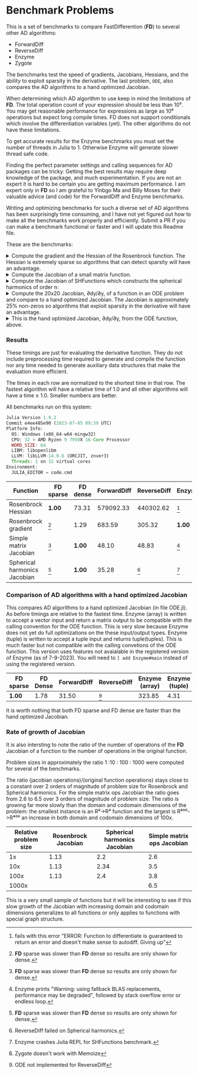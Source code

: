 # Benchmark Problems



This is a set of benchmarks to compare FastDifferention (**FD**) to several other AD algorithms:
* ForwardDiff
* ReverseDiff
* Enzyme
* Zygote



The benchmarks test the speed of gradients, Jacobians, Hessians, and the ability to exploit sparsity in the derivative. The last problem, `ODE`, also compares the AD algorithms to a hand optimized Jacobian.

When determining which AD algorithm to use keep in mind the limitations of **FD**. The total operation count of your expression should be less than 10⁵. You may get reasonable performance for expressions as large as 10⁶ operations but expect long compile times. FD does not support conditionals which involve the differentiation variables (yet). The other algorithms do not have these limitations.

To get accurate results for the Enzyme benchmarks you must set the number of threads in Julia to 1. Otherwise Enzyme will generate slower thread safe code.

Finding the perfect parameter settings and calling sequences for AD packages can be tricky. Getting the best results may require deep knowledge of the package, and much experimentation. If you are not an expert it is hard to be certain you are getting maximum performance. I am expert only in **FD** so I am grateful to Yinbgo Ma and Billy Moses for their valuable advice (and code) for the ForwardDiff and Enzyme benchmarks. 

Writing and optimizing benchmarks for such a diverse set of AD algorithms has been surprisingly time consuming, and I have not yet figured out how to make all the benchmarks work properly and efficiently. Submit a PR if you can make a benchmark functional or faster and I will update this Readme file.

These are the benchmarks:

<details>
  <summary> Compute the gradient and the Hessian of the Rosenbrock function. The Hessian is extremely sparse so algorithms that can detect sparsity will have an advantage. </summary>

```
function rosenbrock(x)
    a = one(eltype(x))
    b = 100 * a
    result = zero(eltype(x))
    for i in 1:length(x)-1
        result += (a - x[i])^2 + b * (x[i+1] - x[i]^2)^2
    end
    return result
end
export rosenbrock
```
</details>


<details> 
    <summary> Compute the Jacobian of a small matrix function. </summary>

```
   f(a, b) = (a + b) * (a * b)'
```
</details>

<details> 
    <summary> Compute the Jacobian of SHFunctions which constructs the spherical harmonics of order n: </summary>

```

@memoize function P(l, m, z)
    if l == 0 && m == 0
        return 1.0
    elseif l == m
        return (1 - 2m) * P(m - 1, m - 1, z)
    elseif l == m + 1
        return (2m + 1) * z * P(m, m, z)
    else
        return ((2l - 1) / (l - m) * z * P(l - 1, m, z) - (l + m - 1) / (l - m) * P(l - 2, m, z))
    end
end
export P

@memoize function S(m, x, y)
    if m == 0
        return 0
    else
        return x * C(m - 1, x, y) - y * S(m - 1, x, y)
    end
end
export S

@memoize function C(m, x, y)
    if m == 0
        return 1
    else
        return x * S(m - 1, x, y) + y * C(m - 1, x, y)
    end
end
export C

function factorial_approximation(x)
    local n1 = x
    sqrt(2 * π * n1) * (n1 / ℯ * sqrt(n1 * sinh(1 / n1) + 1 / (810 * n1^6)))^n1
end
export factorial_approximation

function compare_factorial_approximation()
    for n in 1:30
        println("n $n relative error $((factorial(big(n))-factorial_approximation(n))/factorial(big(n)))")
    end
end
export compare_factorial_approximation

@memoize function N(l, m)
    @assert m >= 0
    if m == 0
        return sqrt((2l + 1 / (4π)))
    else
        # return sqrt((2l+1)/2π * factorial(big(l-m))/factorial(big(l+m)))
        #use factorial_approximation instead of factorial because the latter does not use Stirlings approximation for large n. Get error for n > 2 unless using BigInt but if use BigInt get lots of rational numbers in symbolic result.
        return sqrt((2l + 1) / 2π * factorial_approximation(l - m) / factorial_approximation(l + m))
    end
end
export N

"""l is the order of the spherical harmonic"""
@memoize function Y(l, m, x, y, z)
    @assert l >= 0
    @assert abs(m) <= l
    if m < 0
        return N(l, abs(m)) * P(l, abs(m), z) * S(abs(m), x, y)
    else
        return N(l, m) * P(l, m, z) * C(m, x, y)
    end
end
export Y

function SHFunctions(max_l, x::T, y::T, z::T) where {T}
    shfunc = Vector{T}(undef, max_l^2)
    for l in 0:max_l-1
        for m in -l:l
            push!(shfunc, Y(l, m, x, y, z))
        end
    end

    return shfunc
end

function SHFunctions(max_l, x::FastDifferentiation.Node, y::FastDifferentiation.Node, z::FastDifferentiation.Node)
    shfunc = FastDifferentiation.Node[]

    for l in 0:max_l-1
        for m in -l:l
            push!(shfunc, (Y(l, m, x, y, z)))
        end
    end

    return shfunc
end
export SHFunctions
```

</details>

<details> 
    <summary> Compute the 20x20 Jacobian, ∂dy/∂y, of a function in an ODE problem and compare to a hand optimized Jacobian. The Jacobian is approximately 25% non-zeros so algorithms that exploit sparsity in the derivative will have an advantage. </summary>

```

const k1 = .35e0
const k2 = .266e2
const k3 = .123e5
const k4 = .86e-3
const k5 = .82e-3
const k6 = .15e5
const k7 = .13e-3
const k8 = .24e5
const k9 = .165e5
const k10 = .9e4
const k11 = .22e-1
const k12 = .12e5
const k13 = .188e1
const k14 = .163e5
const k15 = .48e7
const k16 = .35e-3
const k17 = .175e-1
const k18 = .1e9
const k19 = .444e12
const k20 = .124e4
const k21 = .21e1
const k22 = .578e1
const k23 = .474e-1
const k24 = .178e4
const k25 = .312e1

function f(dy, y, p, t)
    r1 = k1 * y[1]
    r2 = k2 * y[2] * y[4]
    r3 = k3 * y[5] * y[2]
    r4 = k4 * y[7]
    r5 = k5 * y[7]
    r6 = k6 * y[7] * y[6]
    r7 = k7 * y[9]
    r8 = k8 * y[9] * y[6]
    r9 = k9 * y[11] * y[2]
    r10 = k10 * y[11] * y[1]
    r11 = k11 * y[13]
    r12 = k12 * y[10] * y[2]
    r13 = k13 * y[14]
    r14 = k14 * y[1] * y[6]
    r15 = k15 * y[3]
    r16 = k16 * y[4]
    r17 = k17 * y[4]
    r18 = k18 * y[16]
    r19 = k19 * y[16]
    r20 = k20 * y[17] * y[6]
    r21 = k21 * y[19]
    r22 = k22 * y[19]
    r23 = k23 * y[1] * y[4]
    r24 = k24 * y[19] * y[1]
    r25 = k25 * y[20]

    dy[1] = -r1 - r10 - r14 - r23 - r24 +
            r2 + r3 + r9 + r11 + r12 + r22 + r25
    dy[2] = -r2 - r3 - r9 - r12 + r1 + r21
    dy[3] = -r15 + r1 + r17 + r19 + r22
    dy[4] = -r2 - r16 - r17 - r23 + r15
    dy[5] = -r3 + r4 + r4 + r6 + r7 + r13 + r20
    dy[6] = -r6 - r8 - r14 - r20 + r3 + r18 + r18
    dy[7] = -r4 - r5 - r6 + r13
    dy[8] = r4 + r5 + r6 + r7
    dy[9] = -r7 - r8
    dy[10] = -r12 + r7 + r9
    dy[11] = -r9 - r10 + r8 + r11
    dy[12] = r9
    dy[13] = -r11 + r10
    dy[14] = -r13 + r12
    dy[15] = r14
    dy[16] = -r18 - r19 + r16
    dy[17] = -r20
    dy[18] = r20
    dy[19] = -r21 - r22 - r24 + r23 + r25
    dy[20] = -r25 + r24
end
```

</details>

<details>
    <summary> This is the hand optimized Jacobian, ∂dy/∂y, from the ODE function, above. </summary>

```
function fjac(J, y, p, t)
    J .= zero(eltype(J))
    J[1, 1] = -k1 - k10 * y[11] - k14 * y[6] - k23 * y[4] - k24 * y[19]
    J[1, 11] = -k10 * y[1] + k9 * y[2]
    J[1, 6] = -k14 * y[1]
    J[1, 4] = -k23 * y[1] + k2 * y[2]
    J[1, 19] = -k24 * y[1] + k22
    J[1, 2] = k2 * y[4] + k9 * y[11] + k3 * y[5] + k12 * y[10]
    J[1, 13] = k11
    J[1, 20] = k25
    J[1, 5] = k3 * y[2]
    J[1, 10] = k12 * y[2]

    J[2, 4] = -k2 * y[2]
    J[2, 5] = -k3 * y[2]
    J[2, 11] = -k9 * y[2]
    J[2, 10] = -k12 * y[2]
    J[2, 19] = k21
    J[2, 1] = k1
    J[2, 2] = -k2 * y[4] - k3 * y[5] - k9 * y[11] - k12 * y[10]

    J[3, 1] = k1
    J[3, 4] = k17
    J[3, 16] = k19
    J[3, 19] = k22
    J[3, 3] = -k15

    J[4, 4] = -k2 * y[2] - k16 - k17 - k23 * y[1]
    J[4, 2] = -k2 * y[4]
    J[4, 1] = -k23 * y[4]
    J[4, 3] = k15

    J[5, 5] = -k3 * y[2]
    J[5, 2] = -k3 * y[5]
    J[5, 7] = 2k4 + k6 * y[6]
    J[5, 6] = k6 * y[7] + k20 * y[17]
    J[5, 9] = k7
    J[5, 14] = k13
    J[5, 17] = k20 * y[6]

    J[6, 6] = -k6 * y[7] - k8 * y[9] - k14 * y[1] - k20 * y[17]
    J[6, 7] = -k6 * y[6]
    J[6, 9] = -k8 * y[6]
    J[6, 1] = -k14 * y[6]
    J[6, 17] = -k20 * y[6]
    J[6, 2] = k3 * y[5]
    J[6, 5] = k3 * y[2]
    J[6, 16] = 2k18

    J[7, 7] = -k4 - k5 - k6 * y[6]
    J[7, 6] = -k6 * y[7]
    J[7, 14] = k13

    J[8, 7] = k4 + k5 + k6 * y[6]
    J[8, 6] = k6 * y[7]
    J[8, 9] = k7

    J[9, 9] = -k7 - k8 * y[6]
    J[9, 6] = -k8 * y[9]

    J[10, 10] = -k12 * y[2]
    J[10, 2] = -k12 * y[10] + k9 * y[11]
    J[10, 9] = k7
    J[10, 11] = k9 * y[2]

    J[11, 11] = -k9 * y[2] - k10 * y[1]
    J[11, 2] = -k9 * y[11]
    J[11, 1] = -k10 * y[11]
    J[11, 9] = k8 * y[6]
    J[11, 6] = k8 * y[9]
    J[11, 13] = k11

    J[12, 11] = k9 * y[2]
    J[12, 2] = k9 * y[11]

    J[13, 13] = -k11
    J[13, 11] = k10 * y[1]
    J[13, 1] = k10 * y[11]

    J[14, 14] = -k13
    J[14, 10] = k12 * y[2]
    J[14, 2] = k12 * y[10]

    J[15, 1] = k14 * y[6]
    J[15, 6] = k14 * y[1]

    J[16, 16] = -k18 - k19
    J[16, 4] = k16

    J[17, 17] = -k20 * y[6]
    J[17, 6] = -k20 * y[17]

    J[18, 17] = k20 * y[6]
    J[18, 6] = k20 * y[17]

    J[19, 19] = -k21 - k22 - k24 * y[1]
    J[19, 1] = -k24 * y[19] + k23 * y[4]
    J[19, 4] = k23 * y[1]
    J[19, 20] = k25

    J[20, 20] = -k25
    J[20, 1] = k24 * y[19]
    J[20, 19] = k24 * y[1]

    return nothing
end
```
</details>


### Results

These timings are just for evaluating the derivative function. They do not include preprocessing time required to generate and compile the function nor any time needed to generate auxiliary data structures that make the evaluation more efficient.

The times in each row are normalized to the shortest time in that row. The fastest algorithm will have a relative time of 1.0 and all other algorithms will have a time ≥ 1.0. Smaller numbers are better.

All benchmarks run on this system:
```julia 
Julia Version 1.9.2
Commit e4ee485e90 (2023-07-05 09:39 UTC)
Platform Info:
  OS: Windows (x86_64-w64-mingw32)
  CPU: 32 × AMD Ryzen 9 7950X 16-Core Processor            
  WORD_SIZE: 64
  LIBM: libopenlibm
  LLVM: libLLVM-14.0.6 (ORCJIT, znver3)
  Threads: 1 on 32 virtual cores
Environment:
  JULIA_EDITOR = code.cmd
``` 

| Function | FD sparse | FD dense | ForwardDiff | ReverseDiff | Enzyme | Zygote |
|---------|-----------|----------|-------------|-------------|--------|--------|
| Rosenbrock Hessian | **1.00** | 73.31 | 579092.33 | 440302.62 | [^5.2] | 1191965.23 |
| Rosenbrock gradient | [^1] | 1.29 | 683.59 | 305.32 | **1.00** | 4814.04 |
| Simple matrix Jacobian | [^1] | **1.00** | 48.10 | 48.83 | [^5] | 129.16 |
| Spherical harmonics Jacobian | [^1] | **1.00** | 35.28 | [^4] | [^5.1] | [^6] |
[^5.2]: fails with this error "ERROR: Function to differentiate is guaranteed to return an error and doesn't make sense to autodiff. Giving up"
[^1]: **FD** sparse was slower than **FD** dense so results are only shown for dense.
[^1]: **FD** sparse was slower than **FD** dense so results are only shown for dense.
[^5]: Enzyme prints "Warning: using fallback BLAS replacements, performance may be degraded", followed by stack overflow error or endless loop.
[^1]: **FD** sparse was slower than **FD** dense so results are only shown for dense.
[^4]: ReverseDiff failed on Spherical harmonics.
[^5.1]: Enzyme crashes Julia REPL for SHFunctions benchmark.
[^6]: Zygote doesn't work with Memoize


 ### Comparison of AD algorithms with a hand optimized Jacobian
This compares AD algorithms to a hand optimized Jacobian (in file ODE.jl). As before timings are relative to the fastest time.
Enzyme (array) is written to accept a vector input and return a matrix output to be compatible with the calling convention for the ODE function. This is very slow because Enzyme does not yet do full optimizations on the these input/output types. Enzyme (tuple) is written to accept a tuple input and returns tuple(tuples). This is much faster but not compatible with the calling convetions of the ODE function. This version uses features not avaialable in the registered version of Enzyme (as of 7-9-2023). You will need to `] add Enzyme#main` instead of using the registered version.

| FD sparse | FD Dense | ForwardDiff | ReverseDiff | Enzyme (array) | Enzyme (tuple) | Zygote | Hand optimized|
|-----------|----------|-------------|-------------|----------------|----------------|--------|---------------|
 **1.00** | 1.78 | 31.50 | [^4.1] | 323.85 | 4.31 | 561910.05 | 2.51 |


It is worth nothing that both FD sparse and FD dense are faster than the hand optimized Jacobian.
[^4.1]: ODE not implemented for ReverseDiff

### Rate of growth of Jacobian
It is also intersting to note the ratio of the number of operations of the **FD** Jacobian of a function to the number of operations in the original function. 

Problem sizes in approximately the ratio 1 \:10 \: 100 \: 1000 were computed for several of the benchmarks.

The ratio (jacobian operations)/(original function operations) stays close to a constant over 2 orders of magnitude of problem size for Rosenbrock and Spherical harmonics. For the simple matrix ops Jacobian the ratio goes from 2.6 to 6.5 over 3 orders of magnitude of problem size. The ratio is growing far more slowly than the domain and codomain dimensions of the problem: the smallest instance is an R⁸->R⁴ function and the largest is R⁸⁰⁰->R⁴⁰⁰ an increase in both domain and codomain dimensions of 100x.

|Relative problem size | Rosenbrock Jacobian | Spherical harmonics Jacobian | Simple matrix ops Jacobian |
|-------|---------------------|------------------------------|------------------------|
|  1x     | 1.13                | 2.2                          |          2.6           |
|  10x     | 1.13                | 2.34                          |          3.5          |
|  100x     | 1.13                | 2.4                          |          3.8          |
| 1000x     |                      |                             |          6.5          |

This is a very small sample of functions but it will be interesting to see if this slow growth of the Jacobian with increasing domain and codomain dimensions generalizes to all functions or only applies to functions with special graph structure.


